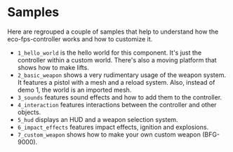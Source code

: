 # Samples

Here are regrouped a couple of samples that help to understand how the eco-fps-controller works and how to customize it.

- `1_hello_world` is the hello world for this component. It's just the controller within a custom world. There's also a moving platform that shows how to make lifts.
- `2_basic_weapon` shows a very rudimentary usage of the weapon system. It features a pistol with a mesh and a reload system. Also, instead of demo 1, the world is an imported mesh.
- `3_sounds` features sound effects and how to add them to the controller.
- `4_interaction` features interactions between the controller and other objects.
- `5_hud` displays an HUD and a weapon selection system.
- `6_impact_effects` features impact effects, ignition and explosions.
- `7_custom_weapon` shows how to make your own custom weapon (BFG-9000).
